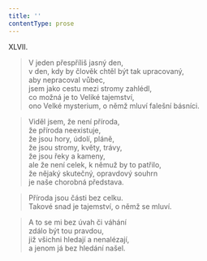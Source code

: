```yaml
---
title: ''
contentType: prose
---
```


XLVII.

> V jeden přespříliš jasný den,  
> v den, kdy by člověk chtěl být tak upracovaný,  
> aby nepracoval vůbec,  
> jsem jako cestu mezi stromy zahlédl,  
> co možná je to Veliké tajemství,  
> ono Velké mysterium, o němž mluví falešní básníci.

> Viděl jsem, že není příroda,  
> že příroda neexistuje,  
> že jsou hory, údolí, pláně,  
> že jsou stromy, květy, trávy,  
> že jsou řeky a kameny,  
> ale že není celek, k němuž by to patřilo,  
> že nějaký skutečný, opravdový souhrn  
> je naše chorobná představa.

> Příroda jsou části bez celku.  
> Takové snad je tajemství, o němž se mluví.

> A to se mi bez úvah či váhání  
> zdálo být tou pravdou,  
> již všichni hledají a nenalézají,  
> a jenom já bez hledání našel.
